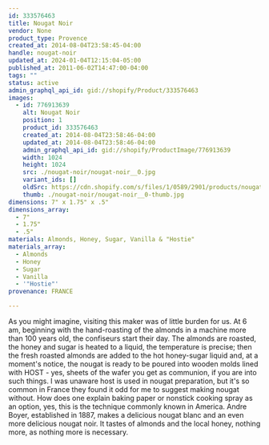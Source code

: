 ```yaml
---
id: 333576463
title: Nougat Noir
vendor: None
product_type: Provence
created_at: 2014-08-04T23:58:45-04:00
handle: nougat-noir
updated_at: 2024-01-04T12:15:04-05:00
published_at: 2011-06-02T14:47:00-04:00
tags: ""
status: active
admin_graphql_api_id: gid://shopify/Product/333576463
images:
  - id: 776913639
    alt: Nougat Noir
    position: 1
    product_id: 333576463
    created_at: 2014-08-04T23:58:46-04:00
    updated_at: 2014-08-04T23:58:46-04:00
    admin_graphql_api_id: gid://shopify/ProductImage/776913639
    width: 1024
    height: 1024
    src: ./nougat-noir/nougat-noir__0.jpg
    variant_ids: []
    oldSrc: https://cdn.shopify.com/s/files/1/0589/2901/products/nougat.jpeg?v=1407211126
    thumb: ./nougat-noir/nougat-noir__0-thumb.jpg
dimensions: 7" x 1.75" x .5"
dimensions_array:
  - 7"
  - 1.75"
  - .5"
materials: Almonds, Honey, Sugar, Vanilla & "Hostie"
materials_array:
  - Almonds
  - Honey
  - Sugar
  - Vanilla
  - '"Hostie"'
provenance: FRANCE

---
```


As you might imagine, visiting this maker was of little burden for us. At 6 am, beginning with the hand-roasting of the almonds in a machine more than 100 years old, the confiseurs start their day. The almonds are roasted, the honey and sugar is heated to a liquid, the temperature is precise; then the fresh roasted almonds are added to the hot honey-sugar liquid and, at a moment's notice, the nougat is ready to be poured into wooden molds lined with HOST - yes, sheets of the wafer you get as communion, if you are into such things. I was unaware host is used in nougat preparation, but it's so common in France they found it odd for me to suggest making nougat without. How does one explain baking paper or nonstick cooking spray as an option, yes, this is the technique commonly known in America. Andre Boyer, established in 1887, makes a delicious nougat blanc and an even more delicious nougat noir. It tastes of almonds and the local honey, nothing more, as nothing more is necessary.